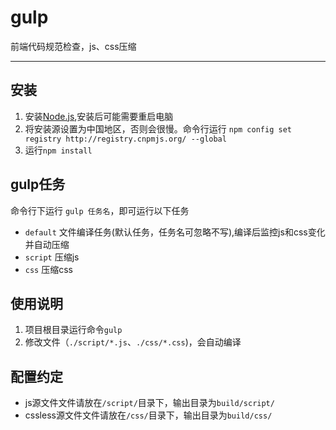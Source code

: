gulp
============

前端代码规范检查，js、css压缩

----------

## 安装 ##

1. 安装[Node.js](http://nodejs.org/download/),安装后可能需要重启电脑
2. 将安装源设置为中国地区，否则会很慢。命令行运行 `npm config set registry http://registry.cnpmjs.org/ --global`
3. 运行`npm install`

## gulp任务 ##

命令行下运行 `gulp 任务名`，即可运行以下任务

- `default` 文件编译任务(默认任务，任务名可忽略不写),编译后监控js和css变化并自动压缩
- `script` 压缩js
- `css` 压缩css

## 使用说明 ##

1. 项目根目录运行命令`gulp`
2. 修改文件（`./script/*.js`、`./css/*.css`)，会自动编译


## 配置约定 ##

- js源文件文件请放在`/script/`目录下，输出目录为`build/script/`
- cssless源文件文件请放在`/css/`目录下，输出目录为`build/css/`

